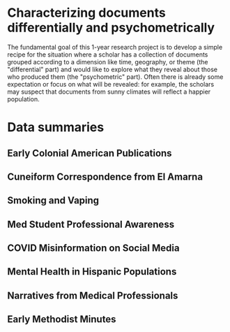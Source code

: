 # Characterizing documents differentially and psychometrically

The fundamental goal of this 1-year research project is to develop a simple recipe for the situation where a scholar has a collection of documents grouped according to a dimension like time, geography, or theme (the "differential" part) and would like to explore what they reveal about those who produced them (the "psychometric" part).  Often there is already some expectation or focus on what will be revealed: for example, the scholars may suspect that documents from sunny climates will reflect a happier population.

# Data summaries

## Early Colonial American Publications

## Cuneiform Correspondence from El Amarna

## Smoking and Vaping

## Med Student Professional Awareness

## COVID Misinformation on Social Media

## Mental Health in Hispanic Populations

## Narratives from Medical Professionals

## Early Methodist Minutes

